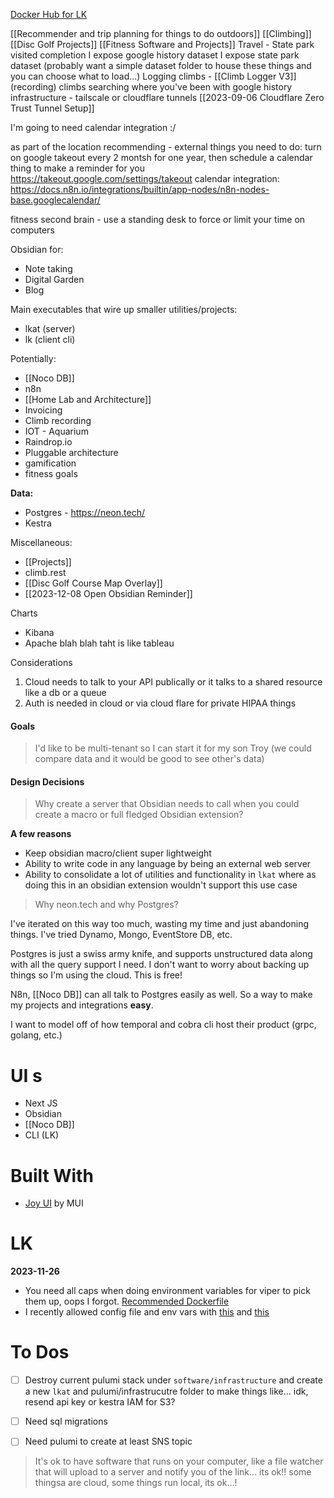 [Docker Hub for LK](https://hub.docker.com/repository/docker/loonison101/lk/tags?page=1&ordering=last_updated)

[[Recommender and trip planning for things to do outdoors]]
[[Climbing]]
[[Disc Golf Projects]]
[[Fitness Software and Projects]]
Travel - State park visited completion
I expose google history dataset
I expose state park dataset (probably want a simple dataset folder to house these things and you can choose what to load...)
Logging climbs - [[Climb Logger V3]]
(recording) climbs
searching where you've been with google history
infrastructure - tailscale or cloudflare tunnels [[2023-09-06 Cloudflare Zero Trust Tunnel Setup]]

I'm going to need calendar integration :/ 

as part of the location recommending - external things you need to do: turn on google takeout every 2 montsh for one year, then schedule a calendar thing to make a reminder for you https://takeout.google.com/settings/takeout 
calendar integration: https://docs.n8n.io/integrations/builtin/app-nodes/n8n-nodes-base.googlecalendar/

fitness second brain - use a standing desk to force or limit your time on computers

Obsidian for:
- Note taking
- Digital Garden
- Blog

Main executables that wire up smaller utilities/projects:
- lkat (server)
- lk (client cli)

Potentially:
- [[Noco DB]]
- n8n
- [[Home Lab and Architecture]]
- Invoicing
- Climb recording
- IOT - Aquarium
- Raindrop.io
- Pluggable architecture
- gamification
- fitness goals

**Data:**
- Postgres - https://neon.tech/
- Kestra

Miscellaneous:
- [[Projects]]
- climb.rest
- [[Disc Golf Course Map Overlay]]
- [[2023-12-08 Open Obsidian Reminder]]

Charts
- Kibana
- Apache blah blah taht is like tableau

Considerations
1. Cloud needs to talk to your API publically or it talks to a shared resource like a db or a queue
2. Auth is needed in cloud or via cloud flare for private HIPAA things
#### Goals

> I'd like to be multi-tenant so I can start it for my son Troy (we could compare data and it would be good to see other's data)



#### Design Decisions

> Why create a server that Obsidian needs to call when you could create a macro or full fledged Obsidian extension?

**A few reasons**
- Keep obsidian macro/client super lightweight
- Ability to write code in any language by being an external web server
- Ability to consolidate a lot of utilities and functionality in `lkat` where as doing this in an obsidian extension wouldn't support this use case

> Why neon.tech and why Postgres?

I've iterated on this way too much, wasting my time and just abandoning things. I've tried Dynamo, Mongo, EventStore DB, etc. 

Postgres is just a swiss army knife, and supports unstructured data along with all the query support I need. I don't want to worry about backing up things so I'm using the cloud. This is free!

N8n, [[Noco DB]] can all talk to Postgres easily as well. So a way to make my projects and integrations **easy**.

I want to model off of how temporal and cobra cli host their product (grpc, golang, etc.)

# UI s
- Next JS
- Obsidian
- [[Noco DB]]
- CLI (LK)


# Built With
- [Joy UI](https://mui.com/joy-ui/getting-started/) by MUI

# LK

**2023-11-26**
- You need all caps when doing environment variables for viper to pick them up, oops I forgot. [Recommended Dockerfile](https://docs.docker.com/language/golang/build-images/)
- I recently allowed config file and env vars with [this](https://dev.to/techschoolguru/load-config-from-file-environment-variables-in-golang-with-viper-2j2d) and [this](https://articles.wesionary.team/environment-variable-configuration-in-your-golang-project-using-viper-4e8289ef664d)




# To Dos
- [ ] Destroy current pulumi stack under `software/infrastructure` and create a new `lkat` and pulumi/infrastrucutre folder to make things like... idk, resend api key or kestra IAM for S3?
- [ ] Need sql migrations
- [ ] Need pulumi to create at least SNS topic


> It's ok to have software that runs on your computer, like a file watcher that will upload to a server and notify you of the link... its ok!! some thingsa are cloud, some things run local, its ok...!